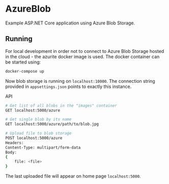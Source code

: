 # AzureBlob

Example ASP.NET Core application using Azure Blob Storage.

## Running

For local development in order not to connect to Azure Blob Storage hosted in the cloud - the azurite
docker image is used. The docker container can be started using:

```bash
docker-compose up
```

Now blob storage is running on `localhost:10000`. The connection string provided in 
`appsettings.json` points to exactly this instance.

API

``` bash
# Get list of all blobs in the "images" container
GET localhost:5000/azure

# Get single blob by its name
GET localhost:5000/azure/path/to/blob.jpg

# Upload file to blob storage
POST localhost:5000/azure
Headers:
Content-Type: multipart/form-data
Body:
{
    file: <file>
}
```

The last uploaded file will appear on home page `localhost:5000`.
